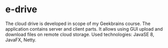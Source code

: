 # e-drive
The cloud drive is developed in scope of my Geekbrains course.
The application contains server and client parts.
It allows using GUI upload and download files on remote cloud storage.
Used technologies: JavaSE 8, JavaFX, Netty.
